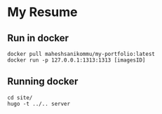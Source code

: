 # My Resume

## Run in docker

    docker pull maheshsanikommu/my-portfolio:latest
    docker run -p 127.0.0.1:1313:1313 [imagesID]

## Running docker

    cd site/
    hugo -t ../.. server
